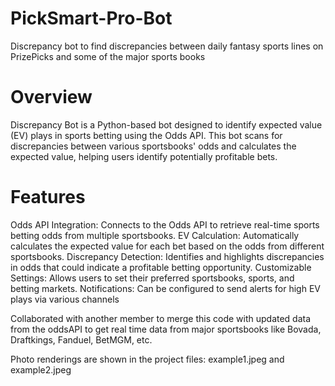 # PickSmart-Pro-Bot
Discrepancy bot to find discrepancies between daily fantasy sports lines on PrizePicks and some of the major sports books

# Overview
Discrepancy Bot is a Python-based bot designed to identify expected value (EV) plays in sports betting using the Odds API. This bot scans for discrepancies between various sportsbooks' odds and calculates the expected value, helping users identify potentially profitable bets.

# Features
Odds API Integration: Connects to the Odds API to retrieve real-time sports betting odds from multiple sportsbooks.
EV Calculation: Automatically calculates the expected value for each bet based on the odds from different sportsbooks.
Discrepancy Detection: Identifies and highlights discrepancies in odds that could indicate a profitable betting opportunity.
Customizable Settings: Allows users to set their preferred sportsbooks, sports, and betting markets.
Notifications: Can be configured to send alerts for high EV plays via various channels

Collaborated with another member to merge this code with updated data from the oddsAPI to get real time data from major sportsbooks like Bovada, Draftkings, Fanduel, BetMGM, etc. 

Photo renderings are shown in the project files: example1.jpeg and example2.jpeg
